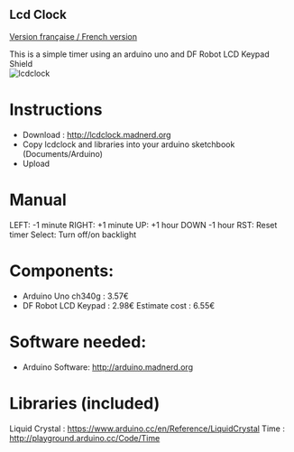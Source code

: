 Lcd Clock
----------

[Version française / French version](https://github.com/pigetArduino/lcdclock/blob/master/readme.fr.md)

This is a simple timer using an arduino uno and DF Robot LCD Keypad Shield    
![lcdclock](https://github.com/pigetArduino/lcdclock/blob/master/doc/lcdclock.jpg)

# Instructions
* Download : http://lcdclock.madnerd.org
* Copy lcdclock and libraries into your arduino sketchbook (Documents/Arduino)
* Upload 

# Manual
LEFT: -1 minute
RIGHT: +1 minute
UP: +1 hour
DOWN -1 hour
RST: Reset timer
Select: Turn off/on backlight

# Components:
  * Arduino Uno ch340g : 3.57€
  * DF Robot LCD Keypad : 2.98€
Estimate cost : 6.55€ 

# Software needed:
  * Arduino Software: http://arduino.madnerd.org

# Libraries (included)
Liquid Crystal : https://www.arduino.cc/en/Reference/LiquidCrystal
Time : http://playground.arduino.cc/Code/Time
